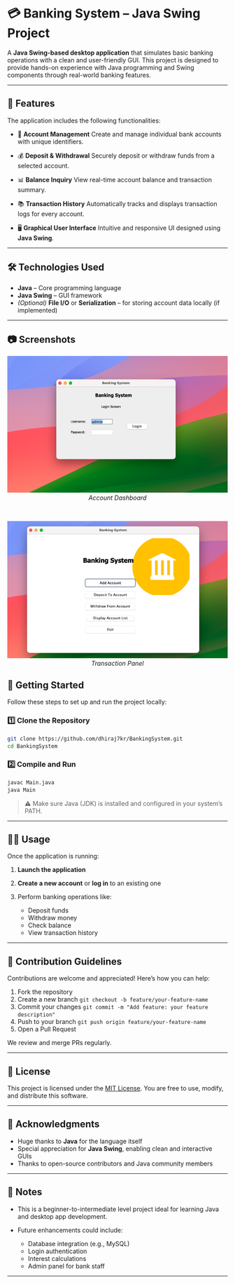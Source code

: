 # 💳 Banking System – Java Swing Project

A **Java Swing-based desktop application** that simulates basic banking operations with a clean and user-friendly GUI. This project is designed to provide hands-on experience with Java programming and Swing components through real-world banking features.

---

## 🧩 Features

The application includes the following functionalities:

* 🧾 **Account Management**
  Create and manage individual bank accounts with unique identifiers.

* 💰 **Deposit & Withdrawal**
  Securely deposit or withdraw funds from a selected account.

* 📊 **Balance Inquiry**
  View real-time account balance and transaction summary.

* 📚 **Transaction History**
  Automatically tracks and displays transaction logs for every account.

* 🖥️ **Graphical User Interface**
  Intuitive and responsive UI designed using **Java Swing**.

---

## 🛠️ Technologies Used

* **Java** – Core programming language
* **Java Swing** – GUI framework
* *(Optional)* **File I/O** or **Serialization** – for storing account data locally (if implemented)

---
## 📷 Screenshots

<p align="center">
  <img src="screenshot/1.png" alt="Screenshot 1" width="600"/>
  <br/>
  <em>Account Dashboard</em>
</p>

<br/>

<p align="center">
  <img src="screenshot/2.png" alt="Screenshot 2" width="600"/>
  <br/>
  <em>Transaction Panel</em>
</p>


## 🚀 Getting Started

Follow these steps to set up and run the project locally:

### 1️⃣ Clone the Repository

```bash
git clone https://github.com/dhiraj7kr/BankingSystem.git
cd BankingSystem
```

### 2️⃣ Compile and Run

```bash
javac Main.java
java Main
```

> ⚠️ Make sure Java (JDK) is installed and configured in your system’s PATH.

---

## 🧑‍💻 Usage

Once the application is running:

1. **Launch the application**
2. **Create a new account** or **log in** to an existing one
3. Perform banking operations like:

   * Deposit funds
   * Withdraw money
   * Check balance
   * View transaction history

---

## 🤝 Contribution Guidelines

Contributions are welcome and appreciated! Here’s how you can help:

1. Fork the repository
2. Create a new branch
   `git checkout -b feature/your-feature-name`
3. Commit your changes
   `git commit -m "Add feature: your feature description"`
4. Push to your branch
   `git push origin feature/your-feature-name`
5. Open a Pull Request

We review and merge PRs regularly.

---

## 📜 License

This project is licensed under the [MIT License](LICENSE).
You are free to use, modify, and distribute this software.

---

## 🙏 Acknowledgments

* Huge thanks to **Java** for the language itself
* Special appreciation for **Java Swing**, enabling clean and interactive GUIs
* Thanks to open-source contributors and Java community members

---

## 📎 Notes

* This is a beginner-to-intermediate level project ideal for learning Java and desktop app development.
* Future enhancements could include:

  * Database integration (e.g., MySQL)
  * Login authentication
  * Interest calculations
  * Admin panel for bank staff

---



